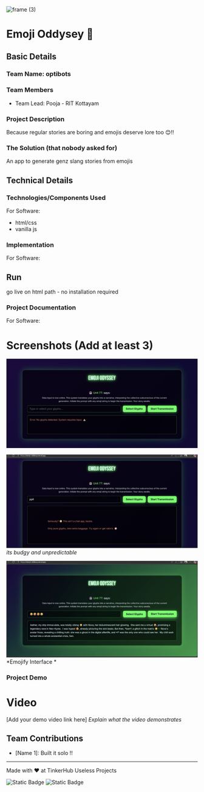 <img width="3188" height="1202" alt="frame (3)" src="https://github.com/user-attachments/assets/517ad8e9-ad22-457d-9538-a9e62d137cd7" />


# Emoji Oddysey 🎯


## Basic Details
### Team Name: optibots


### Team Members
- Team Lead: Pooja - RIT Kottayam

### Project Description
Because regular stories are boring and emojis deserve lore too 😊!!


### The Solution (that nobody asked for)

An app to generate genz slang stories from emojis


## Technical Details
### Technologies/Components Used
For Software:
- html/css 
- vanilla js 

### Implementation
For Software:

## Run

go live on html path - no installation required 



### Project Documentation
For Software:

# Screenshots (Add at least 3)
![Emojify Interface1](Epic11.jpg)


![Emojify_Interface2](epic2.jpg)
*its budgy and unpredictable*

![Emojify Interface3](Epic4.jpg)
*Emojify Interface *

### Project Demo
# Video
[Add your demo video link here]
*Explain what the video demonstrates*

## Team Contributions
- [Name 1]: Built it solo !!

---
Made with ❤️ at TinkerHub Useless Projects 

![Static Badge](https://img.shields.io/badge/TinkerHub-24?color=%23000000&link=https%3A%2F%2Fwww.tinkerhub.org%2F)
![Static Badge](https://img.shields.io/badge/UselessProjects--25-25?link=https%3A%2F%2Fwww.tinkerhub.org%2Fevents%2FQ2Q1TQKX6Q%2FUseless%2520Projects)


